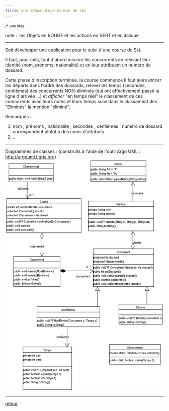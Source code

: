 ```yaml
---
titre: une id&eacute;e Course de ski
---
```


<SMALL>/* une id&eacute;e... &nbsp;</SMALL>

note : &nbsp;les Objets en <span class="red">ROUGE</span> et les actions
en <span class="green">VERT</span> et en italique<BR>
  <hr>

Soit d&eacute;velopper une application pour le suivi d'une
<span class="red">course</span> de Ski. 

Il faut, pour cela, tout d'abord
<span class="green">_inscrire_</span> les
<span class="red">concurrents</span> en relevant
leur <span class="red">identit&eacute;</span> (nom, pr&eacute;noms,
nationalit&eacute;) et en leur attribuant un num&eacute;ro de dossard. 

Cette phase d'inscription termin&eacute;e, la course commence
Il faut alors <span class="green">_lancer_</span> les
d&eacute;parts dans l'ordre des dossards, relever les
<span class="red">temps</span> (secondes, centi&egrave;mes)
des concurrents <span class="red">NON-&eacute;limin&eacute;s
</span>(qui ont effectivement pass&eacute; la ligne d'arriv&eacute;e
...) et <span class="green">_afficher_</span> "en temps
r&eacute;el" le <span class="red">classement</span> de ces
concurrents avec leurs noms et leurs temps suivi dans le classement des
"<span class="red">Elimin&eacute;s"</span> la mention
"&eacute;limin&eacute;".


Remarques :
<ol>
  <li>
    nom , pr&eacute;noms , nationalit&eacute; , secondes , centi&egrave;mes ,
    num&eacute;ro de dossard correspondent plut&ocirc;t &agrave; des noms d'attributs
  <li>
    ...
</ol>

  <hr>
Diagrammes de classes : (construits &agrave; l'aide de l'outil Argo UML :
<a HREF="http://argouml.tigris.org">http://argouml.tigris.org</A>) :

<img SRC="courseSki.gif" WIDTH="542" HEIGHT="736">

<hr />

[retour](.)


